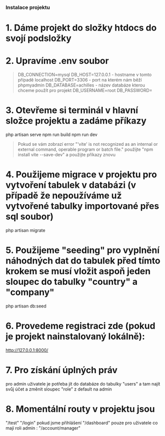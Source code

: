 ### Instalace projektu
# 1. Dáme projekt do složky htdocs do svojí podsložky

# 2. Upravíme .env soubor 
>DB_CONNECTION=mysql
>DB_HOST=127.0.0.1            - hostname v tomto případě localhost
>DB_PORT=3306                 - port na kterém nám běží phpmyadmin
>DB_DATABASE=achilles         - název databáze kterou chceme použít pro projekt
>DB_USERNAME=root
>DB_PASSWORD=

# 3. Otevřeme si terminál v hlavní složce projektu a zadáme příkazy
php artisan serve
npm run build
npm run dev 

>Pokud se vám zobrazí error "'vite' is not recognized as an internal or external command, operable program or batch file." použijte "npm install vite --save-dev" a použijte příkazy znovu

# 4. Použijeme migrace v projektu pro vytvoření tabulek v databázi (v případě že nepoužíváme už vytvořené tabulky importované přes sql soubor)
php artisan migrate

# 5. Použijeme "seeding" pro vyplnění náhodných dat do tabulek před tímto krokem se musí vložit aspoň jeden sloupec do tabulky "country" a "company"
php artisan db:seed

# 6. Provedeme registraci zde (pokud je projekt nainstalovaný lokálně):
http://127.0.0.1:8000/

# 7. Pro získání úplných práv 
pro admin uživatele je potřeba jít do databáze do tabulky "users" a tam najít svůj účet a změnit sloupec "role" z default na admin

# 8. Momentální routy v projektu jsou 
"/test" "/login" pokud jsme přihlášení "/dashboard" pouze pro uživatele co mají roli admin : "/account/manager"